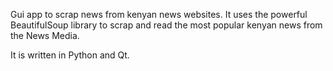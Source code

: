 Gui app to scrap news from kenyan news websites. It uses the powerful BeautifulSoup library to scrap and read the most popular kenyan news from the News Media. 

It is written in Python and Qt.
